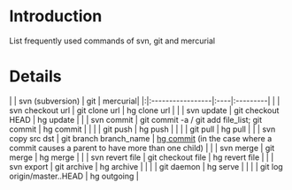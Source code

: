 # Introduction #

List frequently used commands of svn, git and mercurial

# Details #

| | svn (subversion) | git | mercurial|
|:|:-----------------|:----|:---------|
|  | svn checkout url | git clone url | hg clone url |
|  | svn update | git checkout HEAD | hg update |
|  | svn commit | git commit -a / git add file\_list; git commit | hg commit |
|  |  | git push | hg push |
|  |  | git pull | hg pull |
|  | svn copy src dst | git branch branch\_name | [hg commit](http://mercurial.selenic.com/wiki/Branch) (in the case where a commit causes a parent to have more than one child) |
|  | svn merge | git merge | hg merge |
|  | svn revert file | git checkout file | hg revert file |
|  | svn export | git archive | hg archive |
|  |  | git daemon | hg serve |
|  |  | git log origin/master..HEAD | hg outgoing |